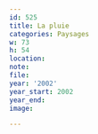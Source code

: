 ```yaml
---
id: 525
title: La pluie
categories: Paysages
w: 73
h: 54
location:
note:
file:
year: '2002'
year_start: 2002
year_end:
image:

---
```

